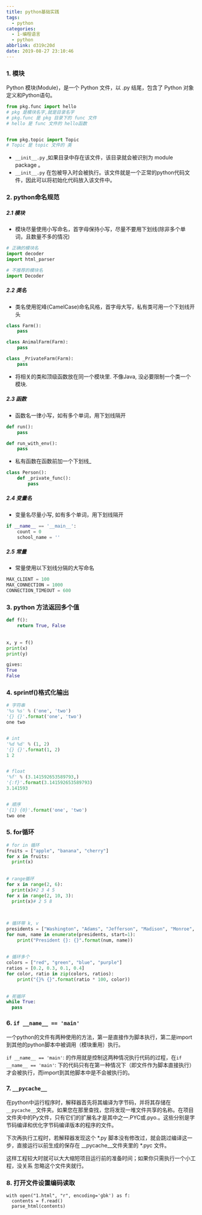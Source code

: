 ```yaml
---
title: python基础实践
tags:
  - python
categories:
  - 1-编程语言
  - python
abbrlink: d319c20d
date: 2019-08-27 23:10:46
---
```


### 1. 模块

Python 模块(Module)，是一个 Python 文件，以 .py 结尾，包含了 Python 对象定义和Python语句。

```python
from pkg.func import hello
# pkg 是模块名字,就是目录名字
# pkg.func 是 pkg 目录下的 func 文件
# hello 是 func 文件的 hello函数


from pkg.topic import Topic
# Topic 是 topic 文件的 类
```



+ `__init__.py` ,如果目录中存在该文件，该目录就会被识别为 module package 。
+ `__init__.py` 在包被导入时会被执行。该文件就是一个正常的python代码文件，因此可以将初始化代码放入该文件中。

<!-- more -->

### 2. python命名规范

##### 2.1 模块

- 模块尽量使用小写命名，首字母保持小写，尽量不要用下划线(除非多个单词，且数量不多的情况)

```python
# 正确的模块名
import decoder
import html_parser

# 不推荐的模块名
import Decoder
```

##### 2.2 类名

- 类名使用驼峰(CamelCase)命名风格，首字母大写，私有类可用一个下划线开头

```Python
class Farm():
    pass

class AnimalFarm(Farm):
    pass

class _PrivateFarm(Farm):
    pass
```

- 将相关的类和顶级函数放在同一个模块里. 不像Java, 没必要限制一个类一个模块.

##### 2.3 函数

- 函数名一律小写，如有多个单词，用下划线隔开

```python
def run():
    pass

def run_with_env():
    pass
```

- 私有函数在函数前加一个下划线_

```python
class Person():
    def _private_func():
        pass
```

##### 2.4 变量名

- 变量名尽量小写, 如有多个单词，用下划线隔开

```python
if __name__ == '__main__':
    count = 0
    school_name = ''
```

##### 2.5 常量

- 常量使用以下划线分隔的大写命名

```python
MAX_CLIENT = 100
MAX_CONNECTION = 1000
CONNECTION_TIMEOUT = 600
```



### 3. python 方法返回多个值

```python
def f():
    return True, False
  
  
x, y = f()
print(x)
print(y)

gives:
True
False
```



### 4. sprintf()格式化输出

```python
# 字符串
'%s %s' % ('one', 'two')
'{} {}'.format('one', 'two')
one two


# int
'%d %d' % (1, 2)
'{} {}'.format(1, 2)
1 2


# float
'%f' % (3.141592653589793,)
'{:f}'.format(3.141592653589793)
3.141593


# 顺序
'{1} {0}'.format('one', 'two')
two one
```



### 5.  for循环

```python
# for in 循环
fruits = ["apple", "banana", "cherry"]
for x in fruits:
  print(x)
  
  
# range循环
for x in range(2, 6):
  print(x)#2 3 4 5
for x in range(2, 10, 3):
  print(x)# 2 5 8
  
  

# 循环带 k, v
presidents = ["Washington", "Adams", "Jefferson", "Madison", "Monroe", "Adams", "Jackson"]
for num, name in enumerate(presidents, start=1):
    print("President {}: {}".format(num, name))
    
  
# 循环多个
colors = ["red", "green", "blue", "purple"]
ratios = [0.2, 0.3, 0.1, 0.4]
for color, ratio in zip(colors, ratios):
    print("{}% {}".format(ratio * 100, color))
    
    
# 死循环
while True:
  pass
```



### 6. `if __name__ == 'main'`

一个python的文件有两种使用的方法，第一是直接作为脚本执行，第二是import到其他的python脚本中被调用（模块重用）执行。



`if __name__ == 'main'`: 的作用就是控制这两种情况执行代码的过程，在`if __name__ == 'main'`: 下的代码只有在第一种情况下（即文件作为脚本直接执行）才会被执行，而import到其他脚本中是不会被执行的。





### 7. `__pycache__`

在python中运行程序时，解释器首先将其编译为字节码，并将其存储在`__pycache__`文件夹。如果您在那里查找，您将发现一堆文件共享的名称。在项目文件夹中的Py文件，只有它们的扩展名才是其中之一.PYC或.pyo.。这些分别是字节码编译和优化字节码编译版本的程序的文件。


下次再执行工程时，若解释器发现这个 *.py 脚本没有修改过，就会跳过编译这一步，直接运行以前生成的保存在 __pycache__文件夹里的 *.pyc 文件。

这样工程较大时就可以大大缩短项目运行前的准备时间；如果你只需执行一个小工程，没关系 忽略这个文件夹就行。



### 8. 打开文件设置编码读取

```
with open("1.html", "r", encoding='gbk') as f:
  contents = f.read()
  parse_html(contents)
```